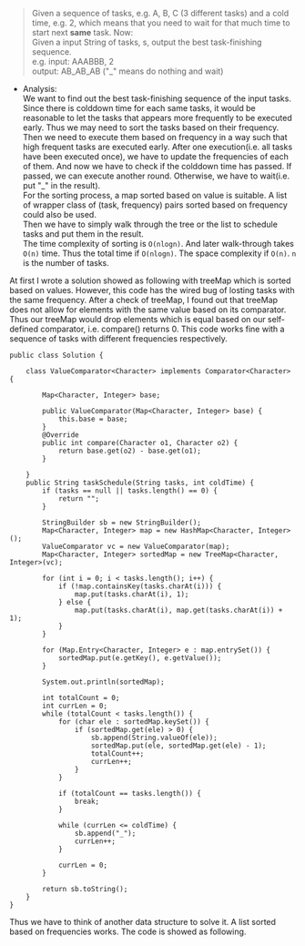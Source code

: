 > Given a sequence of tasks, e.g. A, B, C (3 different tasks) and a cold time, e.g. 2, which means that you need to wait for that much time to start next __same__ task. Now:  
> Given a input String of tasks, s, output the best task-finishing sequence.   
> e.g. input: AAABBB, 2  
> output: AB_AB_AB ("_" means do nothing and wait)  

- Analysis:  
	We want to find out the best task-finishing sequence of the input tasks. Since there is colddown time for each same tasks, it would be reasonable to let the tasks that appears more frequently to be executed early. Thus we may need to sort the tasks based on their frequency.   
	Then we need to execute them based on frequency in a way such that high frequent tasks are executed early. After one execution(i.e. all tasks have been executed once), we have to update the frequencies of each of them. And now we have to check if the colddown time has passed. If passed, we can execute another round. Otherwise, we have to wait(i.e. put "_" in the result).  
	For the sorting process, a map sorted based on value is suitable. A list of wrapper class of (task, frequency) pairs sorted based on frequency could also be used.  
	Then we have to simply walk through the tree or the list to schedule tasks and put them in the result.   
	The time complexity of sorting is `O(nlogn)`. And later walk-through takes `O(n)` time. Thus the total time if `O(nlogn)`. The space complexity if `O(n)`. `n` is the number of tasks. 

At first I wrote a solution showed as following with treeMap which is sorted based on values. However, this code has the wired bug of losting tasks with the same frequency. After a check of treeMap, I found out that treeMap does not allow for elements with the same value based on its comparator. Thus our treeMap would drop elements which is equal based on our self-defined comparator, i.e. compare() returns 0. This code works fine with a sequence of tasks with different frequencies respectively. 

```
public class Solution {
	
	class ValueComparator<Character> implements Comparator<Character> {
		
		Map<Character, Integer> base;
		
		public ValueComparator(Map<Character, Integer> base) {
			this.base = base;
		}
		@Override
		public int compare(Character o1, Character o2) {
			return base.get(o2) - base.get(o1);
		}
		
	}
	public String taskSchedule(String tasks, int coldTime) {
		if (tasks == null || tasks.length() == 0) {
			return "";
		}

		StringBuilder sb = new StringBuilder();
		Map<Character, Integer> map = new HashMap<Character, Integer>();
		ValueComparator vc = new ValueComparator(map);
		Map<Character, Integer> sortedMap = new TreeMap<Character, Integer>(vc);

		for (int i = 0; i < tasks.length(); i++) {
			if (!map.containsKey(tasks.charAt(i))) {
				map.put(tasks.charAt(i), 1);
			} else {
				map.put(tasks.charAt(i), map.get(tasks.charAt(i)) + 1);
			}
		}
		
		for (Map.Entry<Character, Integer> e : map.entrySet()) {
			sortedMap.put(e.getKey(), e.getValue());
		}
		
		System.out.println(sortedMap);

		int totalCount = 0;
		int currLen = 0;
		while (totalCount < tasks.length()) {
			for (char ele : sortedMap.keySet()) {
				if (sortedMap.get(ele) > 0) {
					sb.append(String.valueOf(ele));
					sortedMap.put(ele, sortedMap.get(ele) - 1);
					totalCount++;
					currLen++;
				}
			}

			if (totalCount == tasks.length()) {
				break;
			}

			while (currLen <= coldTime) {
				sb.append("_");
				currLen++;
			}

			currLen = 0;
		}

		return sb.toString();
	}
}
```						 
						 
Thus we have to think of another data structure to solve it. A list sorted based on frequencies works. The code is showed as following. 
						 
```

```
	
